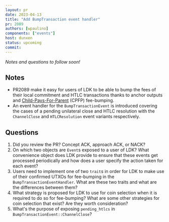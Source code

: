 ```yaml
---
layout: pr
date: 2023-04-13
title: "Add BumpTransaction event handler"
pr: 2089
authors: [wpaulino]
components: ["events"]
host: dunxen
status: upcoming
commit:
---
```


_Notes and questions to follow soon!_

## Notes
* PR2089 make it easy for users of LDK to be able to bump the fees of their local commitment and HTLC transactions
  thanks to anchor outputs and [Child-Pays-For-Parent](https://bitcoinops.org/en/topics/cpfp) (CPFP) fee-bumping.
* An event handler for the `BumpTransactionEvent` is introduced covering the cases of a pending unilateral close and
  HTLC resolution with the `ChannelClose` and `HTLCResolution` event variants respectively.

## Questions
1. Did you review the PR? Concept ACK, approach ACK, or NACK?
1. On which two objects are `Event`s exposed to a user of LDK? What convenience object does LDK provide to ensure that
   these events get processed periodically and how does a user specify the action taken for each event?
1. Users need to implement one of two `trait`s in order for LDK to make use of their confirmed UTXOs for fee-bumping
   in the `BumpTransactionEventHandler`. What are these two traits and what are the differences between them?
1. What strategy is proposed for LDK to use for coin selection when it is required to do so for fee-bumping? What are some
   other strategies for coin selection that exist? Are they worth consideration?
1. What's the purpose of exposing `pending_htlcs` in `BumpTransactionEvent::ChannelClose`?

